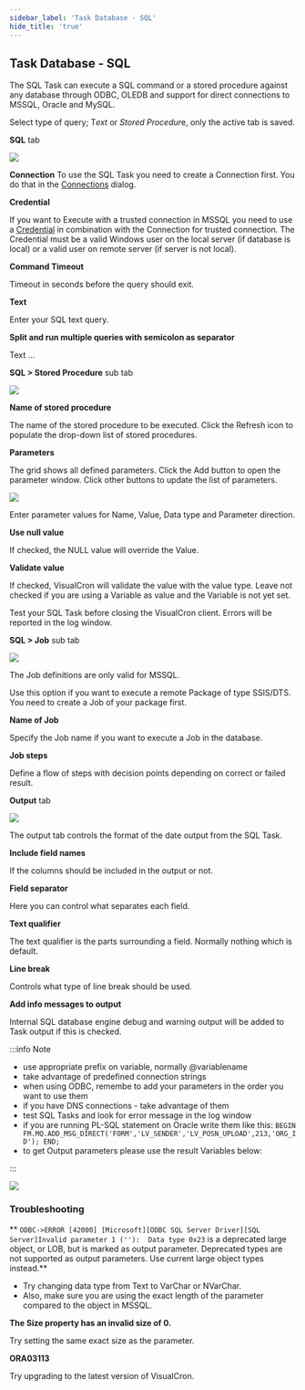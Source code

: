 ```yaml
---
sidebar_label: 'Task Database - SQL'
hide_title: 'true'
---
```


## Task Database - SQL

The SQL Task can execute a SQL command or a stored procedure against any database through ODBC, OLEDB and support for direct connections to MSSQL, Oracle and MySQL.
 
Select type of query; T*ext* or *Stored Procedur*e, only the active tab is saved.
 
**SQL** tab

![](../../../../../static/img/taskdatabasesqltext.png)

**Connection**
To use the SQL Task you need to create a Connection first. You do that in the [Connections](../../../server/global-connections) dialog.
 
**Credential**

If you want to Execute with a trusted connection in MSSQL you need to use a [Credential](../../../server/global-credentials) in combination with the Connection for trusted connection. The Credential must be a valid Windows user on the local server (if database is local) or a valid user on remote server (if server is not local).
 
**Command Timeout**

Timeout in seconds before the query should exit.
 
**Text**

Enter your SQL text query.
 
**Split and run multiple queries with semicolon as separator**

Text ...
 
**SQL > Stored Procedure** sub tab

![](../../../../../static/img/sqlparameters.png)

**Name of stored procedure**

The name of the stored procedure to be executed. Click the Refresh icon to populate the drop-down list of stored procedures.
 
**Parameters**

The grid shows all defined parameters. Click the Add button to open the parameter window. Click other buttons to update the list of parameters.

![](../../../../../static/img/taskdatabasesqlparameter.png)

Enter parameter values for Name, Value, Data type and Parameter direction.
 
**Use null value**

If checked, the NULL value will override the Value.
 
**Validate value**

If checked, VisualCron will validate the value with the value type. Leave not checked if you are using a Variable as value and the Variable is not yet set.
 
Test your SQL Task before closing the VisualCron client. Errors will be reported in the log window.
 
**SQL > Job** sub tab

![](../../../../../static/img/clip333444079.png)

The Job definitions are only valid for MSSQL.
 
Use this option if you want to execute a remote Package of type SSIS/DTS. You need to create a Job of your package first.
 
**Name of Job**

Specify the Job name if you want to execute a Job in the database.
 
**Job steps**

Define a flow of steps with decision points depending on correct or failed result.
 
**Output** tab

![](../../../../../static/img/taskdatabasesqloutput.png)

The output tab controls the format of the date output from the SQL Task.
 
**Include field names**

If the columns should be included in the output or not.
 
**Field separator**

Here you can control what separates each field.
 
**Text qualifier**

The text qualifier is the parts surrounding a field. Normally nothing which is default.
 
**Line break**

Controls what type of line break should be used.
 
**Add info messages to output**

Internal SQL database engine debug and warning output will be added to Task output if this is checked.
 
:::info Note

* use appropriate prefix on variable, normally @variablename
* take advantage of predefined connection strings
* when using ODBC, remembe to add your parameters in the order you want to use them
* if you have DNS connections - take advantage of them
* test SQL Tasks and look for error message in the log window
* if you are running PL-SQL statement on Oracle write them like this: ```BEGIN FM.MQ.ADD_MSG_DIRECT('FORM','LV_SENDER','LV_POSN_UPLOAD',213,'ORG_ID'); END;```
* to get Output parameters please use the result Variables below:

:::

![](../../../../../static/img/sqloutputparameter.png)

### Troubleshooting

** ```ODBC->ERROR [42000] [Microsoft][ODBC SQL Server Driver][SQL Server]Invalid parameter 1 (''):  Data type 0x23``` is a deprecated large object, or LOB, but is marked as output parameter. Deprecated types are not supported as output parameters. Use current large object types instead.**

* Try changing data type from Text to VarChar or NVarChar.
* Also, make sure you are using the exact length of the parameter compared to the object in MSSQL.
 
**The Size property has an invalid size of 0.**

Try setting the same exact size as the parameter.
 
**ORA03113**

Try upgrading to the latest version of VisualCron.